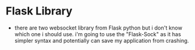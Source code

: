 # Flask Library

- there are two websocket library from Flask python but i don't know which one i should use. i'm going to use the "Flask-Sock" as it has simpler syntax and potentially can save my application from crashing. 
